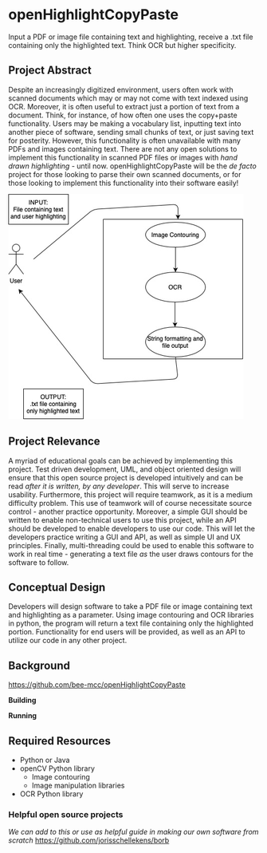 # openHighlightCopyPaste
Input a PDF or image file containing text and highlighting, receive a .txt file containing only the highlighted text. Think OCR but higher specificity.

## Project Abstract
Despite an increasingly digitized environment, users often work with scanned documents which may or may not come with text indexed using OCR. Moreover, it is often useful to extract just a portion of text from a document. Think, for instance, of how often one uses the copy+paste functionality. Users may be making a vocabulary list, inputting text into another piece of software, sending small chunks of text, or just saving text for posterity. However, this functionality is often unavailable with many PDFs and images containing text. There are not any open solutions to implement this functionality in scanned PDF files or images with _hand drawn highlighting_ - until now. openHighlightCopyPaste will be the _de facto_ project for those looking to parse their own scanned documents, or for those looking to implement this functionality into their software easily!

![Use Case Image](openHighlightCopyPaste.jpg)

## Project Relevance
A myriad of educational goals can be achieved by implementing this project. Test driven development, UML, and object oriented design will ensure that this open source project is developed intuitively and can be read _after it is written, by any developer_. This will serve to increase usability. Furthermore, this project will require teamwork, as it is a medium difficulty problem. This use of teamwork will of course necessitate source control - another practice opportunity. Moreover, a simple GUI should be written to enable non-technical users to use this project, while an API should be developed to enable developers to use our code. This will let the developers practice writing a GUI and API, as well as simple UI and UX principles. Finally, multi-threading could be used to enable this software to work in real time - generating a text file _as_ the user draws contours for the software to follow.

## Conceptual Design
Developers will design software to take a PDF file or image containing text and highlighting as a parameter. Using image contouring and OCR libraries in python, the program will return a text file containing only the highlighted portion. Functionality for end users will be provided, as well as an API to utilize our code in any other project. 



## Background

<https://github.com/bee-mcc/openHighlightCopyPaste>

**Building**


**Running**


## Required Resources
- Python or Java
- openCV Python library
  - Image contouring
  - Image manipulation libraries
- OCR Python library

### Helpful open source projects
_We can add to this or use as helpful guide in making our own software from scratch_
<https://github.com/jorisschellekens/borb>
